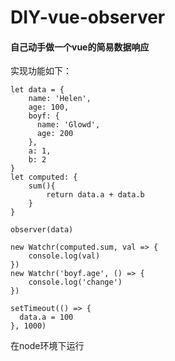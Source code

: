 # DIY-vue-observer
#### 自己动手做一个vue的简易数据响应
实现功能如下：
```
let data = {
    name: 'Helen',
    age: 100,
    boyf: {
      name: 'Glowd',
      age: 200
    },
    a: 1,
    b: 2
}
let computed: {
    sum(){
        return data.a + data.b
    }
}

observer(data)

new Watchr(computed.sum, val => {
    console.log(val)
})
new Watchr('boyf.age', () => {
    console.log('change')
})

setTimeout(() => {
  data.a = 100
}, 1000)
```
在node环境下运行

